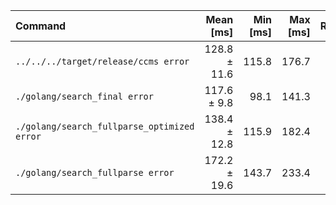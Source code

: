 | Command | Mean [ms] | Min [ms] | Max [ms] | Relative |
|:---|---:|---:|---:|---:|
| `../../../target/release/ccms error` | 128.8 ± 11.6 | 115.8 | 176.7 | 1.10 ± 0.13 |
| `./golang/search_final error` | 117.6 ± 9.8 | 98.1 | 141.3 | 1.00 |
| `./golang/search_fullparse_optimized error` | 138.4 ± 12.8 | 115.9 | 182.4 | 1.18 ± 0.15 |
| `./golang/search_fullparse error` | 172.2 ± 19.6 | 143.7 | 233.4 | 1.46 ± 0.21 |
